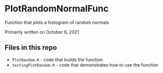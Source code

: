 # PlotRandomNormalFunc
Function that plots a histogram of random normals

Primarily written on October 6, 2021

## Files in this repo

* `PlotRandom.R` - code that builds the function
* `testingPlotRandom.R` - code that demonstrates how to use
                          the function
